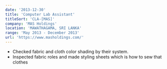 ```yaml
---
date: '2013-12-30'
title: 'Computer Lab Assistant'
titleSort: 'CLA-[MAS]'
company: 'MAS Holdings'
location: 'MAWATHAGAMA, SRI LANKA'
range: 'May 2013 - December 2013'
url: 'https://www.masholdings.com/'
---
```


- Checked fabric and cloth color shading by their system.
- Inspected fabric roles and made styling sheets which is how to sew that clothes
